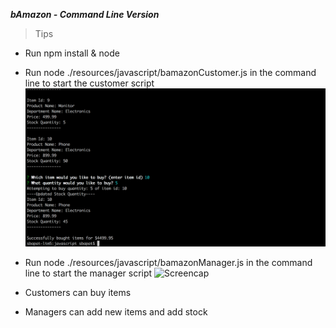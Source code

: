 ***bAmazon - Command Line Version***

> Tips

- Run npm install & node

- Run node ./resources/javascript/bamazonCustomer.js in the command line to start the customer script
![Screencap](https://github.com/SaumilBapat/AmazonCommandLine/blob/master/resources/images/bamazonCustomer.png)

- Run node ./resources/javascript/bamazonManager.js in the command line to start the manager script
![Screencap](https://github.com/SaumilBapat/AmazonCommandLine/blob/master/resouces/images/bamazonManager.png)

- Customers can buy items
- Managers can add new items and add stock
